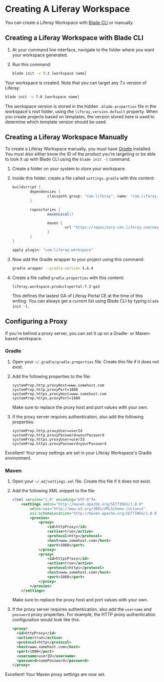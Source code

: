 # Creating A Liferay Workspace

You can create a Liferay Workspace with [Blade CLI](../blade-cli/installing-and-updating-blade-cli.md) or manually. 

## Creating a Liferay Workspace with Blade CLI

1. At your command line interface, navigate to the folder where you want your workspace generated. 

1. Run this command: 

   ```bash
   blade init -v 7.3 [workspace name]
   ```

Your workspace is created. Note that you can target any 7.x version of Liferay: 

```bash
blade init -v 7.0 [workspace name]
```

The workspace version is stored in the hidden `.blade.properties` file in the workspace's root folder, using the `liferay.version.default` property. When you create projects based on templates, the version stored here is used to determine which template version should be used. 

## Creating a Liferay Workspace Manually

To create a Liferay Workspace manually, you must have [Gradle](https://gradle.org) installed. You must also either know the ID of the product you're targeting or be able to look it up with Blade CLI using the `blade init -l` command. 

1.  Create a folder on your system to store your workspace. 

1.  Inside this folder, create a file called `settings.gradle` with this content: 

    ```groovy
    buildscript {
            dependencies {
                    classpath group: "com.liferay", name: "com.liferay.gradle.plugins.workspace", version: "latest.release"
            }

            repositories {
                    mavenLocal()

                    maven {
                            url "https://repository-cdn.liferay.com/nexus/content/groups/public"
                    }
            }
    }

    apply plugin: "com.liferay.workspace"
    ```

1.  Now add the Gradle wrapper to your project using this command: 

    ```bash
    gradle wrapper --gradle-version 5.6.4
    ```

1.  Create a file called `gradle.properties` with this content: 

    ```properties
    liferay.workspace.product=portal-7.3-ga3
    ```

    This defines the lastest GA of Liferay Portal CE at the time of this writing. You can always get a current list using Blade CLI by typing `blade init -l`. 

## Configuring a Proxy 

If you're behind a proxy server, you can set it up on a Gradle- or Maven-based workspace. 

### Gradle

1.  Open your `~/.gradle/gradle.properties` file. Create this file if it does not exist.

1.  Add the following properties to the file:

    ```properties
    systemProp.http.proxyHost=www.somehost.com
    systemProp.http.proxyPort=1080
    systemProp.https.proxyHost=www.somehost.com
    systemProp.https.proxyPort=1080
    ```

    Make sure to replace the proxy host and port values with your own.

3.  If the proxy server requires authentication, also add the following properties:

    ```properties
    systemProp.http.proxyUser=userId
    systemProp.http.proxyPassword=yourPassword
    systemProp.https.proxyUser=userId
    systemProp.https.proxyPassword=yourPassword
    ```

Excellent! Your proxy settings are set in your Liferay Workspace's Gradle
environment.

### Maven

1.  Open your `~/.m2/settings.xml` file. Create this file if it does not exist.

1.  Add the following XML snippet to the file:

    ```xml
    <?xml version="1.0" encoding="UTF-8"?>
        <settings xmlns="http://maven.apache.org/SETTINGS/1.0.0"
            xmlns:xsi="http://www.w3.org/2001/XMLSchema-instance"
            xsi:schemaLocation="http://maven.apache.org/SETTINGS/1.0.0 http://maven.apache.org/xsd/settings-1.0.0.xsd">
            <proxies>
                <proxy>
                    <id>httpProxy</id>
                    <active>true</active>
                    <protocol>http</protocol>
                    <host>www.somehost.com</host>
                    <port>1080</port>
                </proxy>
                <proxy>
                    <id>httpsProxy</id>
                    <active>true</active>
                    <protocol>https</protocol>
                    <host>www.somehost.com</host>
                    <port>1080</port>
                </proxy>
            </proxies>
        </settings>
    ```

    Make sure to replace the proxy host and port values with your own.

1.  If the proxy server requires authentication, also add the `username` and `password` proxy properties. For example, the HTTP proxy authentication configuration would look like this:

    ```xml
    <proxy>
      <id>httpProxy</id>
      <active>true</active>
      <protocol>http</protocol>
      <host>www.somehost.com</host>
      <port>1080</port>
      <username>userID</username>
      <password>somePassword</password>
    </proxy>
    ```

Excellent! Your Maven proxy settings are now set.
